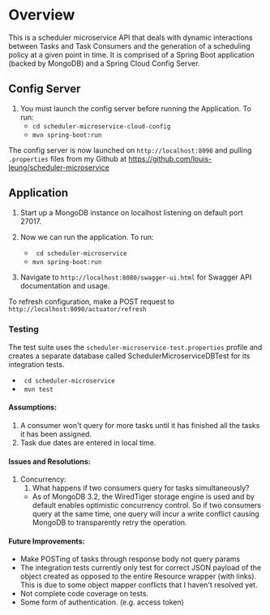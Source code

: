 # Overview
This is a scheduler microservice API that deals with dynamic interactions between Tasks and Task Consumers and the generation of a scheduling policy at a given point in time. It is comprised of a Spring Boot application (backed by MongoDB) and a Spring Cloud Config Server.

## Config Server
1. You must launch the config server before running the Application.
To run:
    - ``` cd scheduler-microservice-cloud-config ```
    - ``` mvn spring-boot:run ```

The config server is now launched on ```http://localhost:8090``` and pulling `.properties` files from my Github at https://github.com/louis-leung/scheduler-microservice

## Application
1. Start up a MongoDB instance on localhost listening on default port 27017.

2. Now we can run the application.
To run:
    - ``` cd scheduler-microservice```
    - ``` mvn spring-boot:run ```

3. Navigate to ```http://localhost:8080/swagger-ui.html``` for Swagger API documentation and usage.

To refresh configuration, make a POST request to ```http://localhost:8090/actuator/refresh```

### Testing
The test suite uses the ```scheduler-microservice-test.properties``` profile and creates a separate database called SchedulerMicroserviceDBTest for its integration tests.
- ``` cd scheduler-microservice```
- ``` mvn test```



#### Assumptions:
1. A consumer won't query for more tasks until it has finished all the tasks it has been assigned.
2. Task due dates are entered in local time.

#### Issues and Resolutions: 
1. Concurrency: 
    1. What happens if two consumers query for tasks simultaneously? 
    - As of MongoDB 3.2, the WiredTiger storage engine is used and by default enables optimistic concurrency control. So if two consumers query at the same time, one query will incur a write conflict causing MongoDB to transparently retry the operation. 
    
#### Future Improvements:
- Make POSTing of tasks through response body not query params
- The integration tests currently only test for correct JSON payload of the object created as opposed to the entire Resource wrapper (with links). This is due to some object mapper conflicts that I haven't resolved yet. 
- Not complete code coverage on tests.
- Some form of authentication. (e.g. access token)